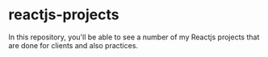 # reactjs-projects
In this repository, you'll be able to see a number of my Reactjs projects that are done for clients and also practices.
